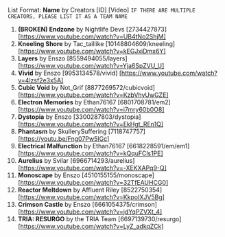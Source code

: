 List Format: **Name** by Creators [ID] [Video]
`IF THERE ARE MULTIPLE CREATORS, PLEASE LIST IT AS A TEAM NAME`

1. **(BROKEN) Endzone** by Nightlife Devs [2734427873] [https://www.youtube.com/watch?v=UB4tNo2ShjM] 
2. **Kneeling Shore** by Tac_taillike [10148804609/kneeling] [https://www.youtube.com/watch?v=kEGJxiDmx6Y]
3. **Layers** by Enszo [8559494055/layers] [https://www.youtube.com/watch?v=Yja6SpZVU_U]
4. **Vivid** by Enszo [9953134578/vivid] [https://www.youtube.com/watch?v=4lzsf2e3x5A]
5. **Cubic Void** by Not_Grif [8877269572/cubicvoid] [https://www.youtube.com/watch?v=KzbVhvUwGZE]
6. **Electron Memories** by Ethan76167 [6801708781/em2] [https://www.youtube.com/watch?v=i7mry60b0O8] 
7. **Dystopia** by Enszo [3300287803/dystopia] [https://www.youtube.com/watch?v=EkHgt_REn1Q] 
8. **Phantasm** by SkullerySuffering [7118747757] [https://youtu.be/Fng07Pw5IGc]
9. **Electrical Malfunction** by Ethan76167 [6618228591/em/em1] [https://www.youtube.com/watch?v=kQquFCls1PE] 
10. **Aurelius** by Svilar [6966714293/aurelius] [https://www.youtube.com/watch?v=-XEKXAPq9-Q] 
11. **Monoscape** by Enszo [4510155155/monoscape] [https://www.youtube.com/watch?v=32TfEAUHCG0] 
12. **Reactor Meltdown** by Affluent Riley [8522750354] [https://www.youtube.com/watch?v=KkpoIXJV5Bg] 
13. **Crimson Castle** by Enszo [6661054375/crimson] [https://www.youtube.com/watch?v=jdYqPZVXt_4] 
14. **TRIA: RESURGO** by the TRIA Team [6697139730/resurgo] [https://www.youtube.com/watch?v=LyZ_adkqZCk] 

